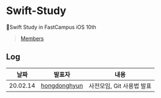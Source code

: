 # Swift-Study
🍫Swift Study in FastCampus iOS 10th
> [Members](https://github.com/orgs/Facam-10th/people)

## Log
| 날짜 | 발표자 | 내용 |
|:---:|:----:|:---:|
| 20.02.14 | [hongdonghyun](https://github.com/hongdonghyun) | 사전모임, Git 사용법 발표 |
